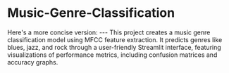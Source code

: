 # Music-Genre-Classification
Here's a more concise version:  ---  This project creates a music genre classification model using MFCC feature extraction. It predicts genres like blues, jazz, and rock through a user-friendly Streamlit interface, featuring visualizations of performance metrics, including confusion matrices and accuracy graphs. 
